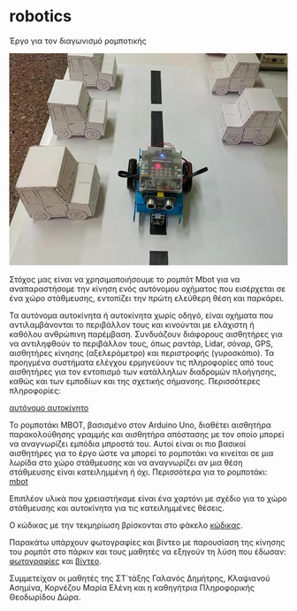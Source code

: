 # robotics
Έργο για τον διαγωνισμό ρομποτικής

![](Video/mbot1a.jpg)

Στόχος μας είναι να χρησιμοποιήσουμε το ρομπότ Mbot για να αναπαραστήσομε την κίνηση ενός αυτόνομου οχήματος που εισέρχεται σε ένα χώρο στάθμευσης, εντοπίζει την πρώτη ελεύθερη θέση και παρκάρει.

Τα αυτόνομα αυτοκίνητα ή αυτοκίνητα χωρίς οδηγό, είναι οχήματα που αντιλαμβάνονται το περιβάλλον τους και κινούνται με ελάχιστη ή καθόλου ανθρώπινη παρέμβαση. 
Συνδυάζουν διάφορους αισθητήρες για να αντιληφθούν το περιβάλλον τους, όπως ραντάρ, Lidar, σόναρ, GPS, αισθητήρες κίνησης (αξελερόμετρο) και περιστροφής (γυροσκόπιο). Τα προηγμένα συστήματα ελέγχου ερμηνεύουν τις πληροφορίες από τους αισθητήρες για τον εντοπισμό των κατάλληλων διαδρομών πλοήγησης, καθώς και των εμποδίων και της σχετικής σήμανσης. Περισσότερες πληροφορίες:

[αυτόνομο αυτοκίνητο](Docs/autonomousCar.odt)

Το ρομποτάκι MBOT, βασισμένο στον Arduino Uno, διαθέτει αισθητήρα παρακολούθησης γραμμής και αισθητήρα απόστασης με τον οποίο μπορεί να αναγνωρίζει εμπόδια μπροστά του. Αυτοί είναι οι πιο βασικοί αισθητήρες για το έργο ώστε να μπορεί το ρομποτάκι να κινείται σε μια λωρίδα στο χώρο στάθμευσης και να αναγνωρίζει αν μια θέση στάθμευσης είναι κατειλημμένη ή όχι. Περισσότερα για το ρομποτάκι: 
[mbot](Docs/Mbot.odt)

Επιπλέον υλικά που χρειαστήκσμε είναι ένα χαρτόνι με σχέδιο για το χώρο στάθμευσης και αυτοκίνητα για τις κατειλημμένες θέσεις.  

Ο κώδικας με την τεκμηρίωση βρίσκονται στο φάκελο 
[κώδικας](Code).

Παρακάτω υπάρχουν φωτογραφίες και βίντεο με παρουσίαση της κίνησης του ρομπότ στο πάρκιν και τους μαθητές να εξηγούν τη λύση που έδωσαν: 
[φωτογραφίες](Video) και [βίντεο](Video/youtube.odt).

Συμμετείχαν οι μαθητές της ΣΤ΄τάξης Γαλανός Δημήτρης, Κλαψιανού Ασημίνα, Κορνέζου Μαρία Ελένη και η καθηγήτρια Πληροφορικής Θεοδωρίδου Δώρα.



